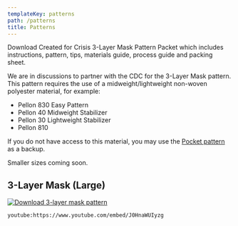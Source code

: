 ```yaml
---
templateKey: patterns
path: /patterns
title: Patterns
---
```

Download Created for Crisis 3-Layer Mask Pattern Packet which includes instructions, pattern, tips, materials guide, process guide and packing sheet.

We are in discussions to partner with the CDC for the 3-Layer Mask pattern. This pattern requires the use of a midweight/lightweight non-woven polyester material, for example:

* Pellon 830 Easy Pattern
* Pellon 40 Midweight Stabilizer
* Pellon 30 Lightweight Stabilizer
* Pellon 810

If you do not have access to this material, you may use the [Pocket pattern](https://masksnow.org/docs/CFC_Pocket_Mask_3_28.pdf) as a backup.

Smaller sizes coming soon.

## 3-Layer Mask (Large)

[![Download 3-layer mask pattern](/img/3-layer-mask-download.png "Download 3-layer mask pattern")](https://masksnow.org/docs/CFCMask_3_27.pdf)

`youtube:https://www.youtube.com/embed/J0HnaWUIyzg`

